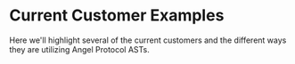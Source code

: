 # Current Customer Examples

Here we'll highlight several of the current customers and the different ways they are utilizing Angel Protocol ASTs.